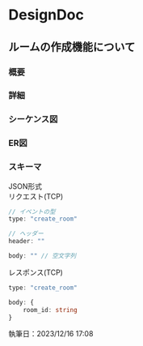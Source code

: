 # DesignDoc

## ルームの作成機能について

### 概要

### 詳細

### シーケンス図

### ER図

### スキーマ
JSON形式  
リクエスト(TCP)
```typescript
// イベントの型
type: "create_room"

// ヘッダー
header: ""

body: "" // 空文字列
```

レスポンス(TCP)
```typescript
type: "create_room"

body: {
    room_id: string
}
```


執筆日：2023/12/16 17:08
